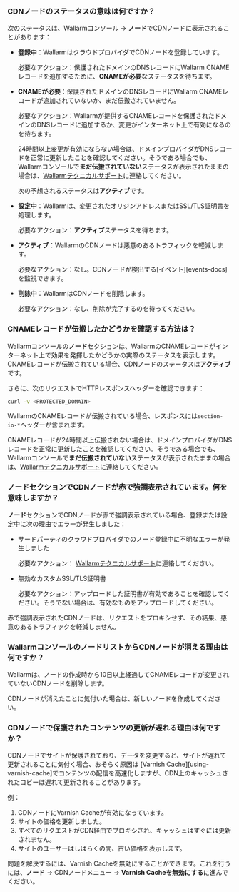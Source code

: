 ### CDNノードのステータスの意味は何ですか？

次のステータスは、Wallarmコンソール → **ノード**でCDNノードに表示されることがあります：

* **登録中**：WallarmはクラウドプロバイダでCDNノードを登録しています。

    必要なアクション：保護されたドメインのDNSレコードにWallarm CNAMEレコードを追加するために、**CNAMEが必要**なステータスを待ちます。
* **CNAMEが必要**：保護されたドメインのDNSレコードにWallarm CNAMEレコードが追加されていないか、まだ伝搬されていません。
    
    必要なアクション：Wallarmが提供するCNAMEレコードを保護されたドメインのDNSレコードに追加するか、変更がインターネット上で有効になるのを待ちます。
    
    24時間以上変更が有効にならない場合は、ドメインプロバイダがDNSレコードを正常に更新したことを確認してください。そうである場合でも、Wallarmコンソールで**まだ伝搬されていない**ステータスが表示されたままの場合は、[Wallarmテクニカルサポート](mailto:support@wallarm.com)に連絡してください。

    次の予想されるステータスは**アクティブ**です。
* **設定中**：Wallarmは、変更されたオリジンアドレスまたはSSL/TLS証明書を処理します。
    
    必要なアクション：**アクティブ**ステータスを待ちます。
* **アクティブ**：WallarmのCDNノードは悪意のあるトラフィックを軽減します。

    必要なアクション：なし。CDNノードが検出する[イベント][events-docs]を監視できます。
* **削除中**：WallarmはCDNノードを削除します。

    必要なアクション：なし、削除が完了するのを待ってください。

### CNAMEレコードが伝搬したかどうかを確認する方法は？

Wallarmコンソールの**ノード**セクションは、WallarmのCNAMEレコードがインターネット上で効果を発揮したかどうかの実際のステータスを表示します。CNAMEレコードが伝搬されている場合、CDNノードのステータスは**アクティブ**です。

さらに、次のリクエストでHTTPレスポンスヘッダーを確認できます：

```bash
curl -v <PROTECTED_DOMAIN>
```

WallarmのCNAMEレコードが伝搬されている場合、レスポンスには`section-io-*`ヘッダーが含まれます。

CNAMEレコードが24時間以上伝搬されない場合は、ドメインプロバイダがDNSレコードを正常に更新したことを確認してください。そうである場合でも、Wallarmコンソールで**まだ伝搬されていない**ステータスが表示されたままの場合は、[Wallarmテクニカルサポート](mailto:support@wallarm.com)に連絡してください。

### **ノード**セクションでCDNノードが赤で強調表示されています。何を意味しますか？

**ノード**セクションでCDNノードが赤で強調表示されている場合、登録または設定中に次の理由でエラーが発生しました：

* サードパーティのクラウドプロバイダでのノード登録中に不明なエラーが発生しました

    必要なアクション： [Wallarmテクニカルサポート](mailto:support@wallarm.com)に連絡してください。
* 無効なカスタムSSL/TLS証明書

    必要なアクション：アップロードした証明書が有効であることを確認してください。そうでない場合は、有効なものをアップロードしてください。

赤で強調表示されたCDNノードは、リクエストをプロキシせず、その結果、悪意のあるトラフィックを軽減しません。

### WallarmコンソールのノードリストからCDNノードが消える理由は何ですか？

Wallarmは、ノードの作成時から10日以上経過してCNAMEレコードが変更されていないCDNノードを削除します。

CDNノードが消えたことに気付いた場合は、新しいノードを作成してください。

### CDNノードで保護されたコンテンツの更新が遅れる理由は何ですか？

CDNノードでサイトが保護されており、データを変更すると、サイトが遅れて更新されることに気付く場合、おそらく原因は [Varnish Cache][using-varnish-cache]でコンテンツの配信を高速化しますが、CDN上のキャッシュされたコピーは遅れて更新されることがあります。

例：

1. CDNノードにVarnish Cacheが有効になっています。
1. サイトの価格を更新しました。
1. すべてのリクエストがCDN経由でプロキシされ、キャッシュはすぐには更新されません。
1. サイトのユーザーはしばらくの間、古い価格を表示します。

問題を解決するには、Varnish Cacheを無効にすることができます。これを行うには、**ノード** → CDNノードメニュー → **Varnish Cacheを無効にする**に進んでください。